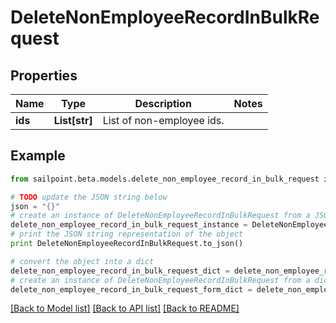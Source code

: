 # DeleteNonEmployeeRecordInBulkRequest


## Properties

Name | Type | Description | Notes
------------ | ------------- | ------------- | -------------
**ids** | **List[str]** | List of non-employee ids. | 

## Example

```python
from sailpoint.beta.models.delete_non_employee_record_in_bulk_request import DeleteNonEmployeeRecordInBulkRequest

# TODO update the JSON string below
json = "{}"
# create an instance of DeleteNonEmployeeRecordInBulkRequest from a JSON string
delete_non_employee_record_in_bulk_request_instance = DeleteNonEmployeeRecordInBulkRequest.from_json(json)
# print the JSON string representation of the object
print DeleteNonEmployeeRecordInBulkRequest.to_json()

# convert the object into a dict
delete_non_employee_record_in_bulk_request_dict = delete_non_employee_record_in_bulk_request_instance.to_dict()
# create an instance of DeleteNonEmployeeRecordInBulkRequest from a dict
delete_non_employee_record_in_bulk_request_form_dict = delete_non_employee_record_in_bulk_request.from_dict(delete_non_employee_record_in_bulk_request_dict)
```
[[Back to Model list]](../README.md#documentation-for-models) [[Back to API list]](../README.md#documentation-for-api-endpoints) [[Back to README]](../README.md)


